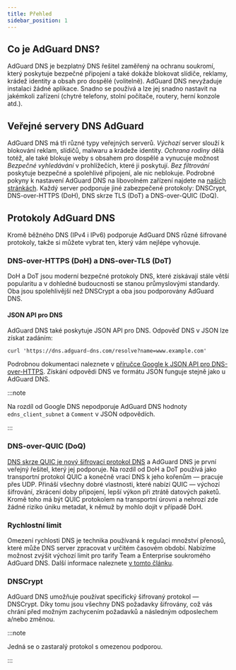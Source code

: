 ```yaml
---
title: Přehled
sidebar_position: 1
---
```


## Co je AdGuard DNS?

AdGuard DNS je bezplatný DNS řešitel zaměřený na ochranu soukromí, který poskytuje bezpečné připojení a také dokáže blokovat slídiče, reklamy, krádež identity a obsah pro dospělé (volitelně). AdGuard DNS nevyžaduje instalaci žádné aplikace. Snadno se používá a lze jej snadno nastavit na jakémkoli zařízení (chytré telefony, stolní počítače, routery, herní konzole atd.).

## Veřejné servery DNS AdGuard

AdGuard DNS má tři různé typy veřejných serverů. *Výchozí* server slouží k blokování reklam, slídičů, malwaru a krádeže identity. *Ochrana rodiny* dělá totéž, ale také blokuje weby s obsahem pro dospělé a vynucuje možnost *Bezpečné vyhledávání* v prohlížečích, které ji poskytují. *Bez filtrování* poskytuje bezpečné a spolehlivé připojení, ale nic neblokuje. Podrobné pokyny k nastavení AdGuard DNS na libovolném zařízení najdete na [našich stránkách](https://adguard-dns.io/public-dns.html). Každý server podporuje jiné zabezpečené protokoly: DNSCrypt, DNS-over-HTTPS (DoH), DNS skrze TLS (DoT) a DNS-over-QUIC (DoQ).

## Protokoly AdGuard DNS

Kromě běžného DNS (IPv4 i IPv6) podporuje AdGuard DNS různé šifrované protokoly, takže si můžete vybrat ten, který vám nejlépe vyhovuje.

### DNS-over-HTTPS (DoH) a DNS-over-TLS (DoT)

DoH a DoT jsou moderní bezpečné protokoly DNS, které získávají stále větší popularitu a v dohledné budoucnosti se stanou průmyslovými standardy. Oba jsou spolehlivější než DNSCrypt a oba jsou podporovány AdGuard DNS.

#### JSON API pro DNS

AdGuard DNS také poskytuje JSON API pro DNS. Odpověď DNS v JSON lze získat zadáním:

```text
curl 'https://dns.adguard-dns.com/resolve?name=www.example.com'
```

Podrobnou dokumentaci naleznete v [příručce Google k JSON API pro DNS-over-HTTPS](https://developers.google.com/speed/public-dns/docs/doh/json). Získání odpovědi DNS ve formátu JSON funguje stejně jako u AdGuard DNS.

:::note

Na rozdíl od Google DNS nepodporuje AdGuard DNS hodnoty `edns_client_subnet` a `Comment` v JSON odpovědích.

:::

### DNS-over-QUIC (DoQ)

[DNS skrze QUIC je nový šifrovací protokol DNS](https://adguard-dns.io/en/blog/dns-over-quic.html) a AdGuard DNS je první veřejný řešitel, který jej podporuje. Na rozdíl od DoH a DoT používá jako transportní protokol QUIC a konečně vrací DNS k jeho kořenům — pracuje přes UDP. Přináší všechny dobré vlastnosti, které nabízí QUIC — výchozí šifrování, zkrácení doby připojení, lepší výkon při ztrátě datových paketů. Kromě toho má být QUIC protokolem na transportní úrovni a nehrozí zde žádné riziko úniku metadat, k němuž by mohlo dojít v případě DoH.

### Rychlostní limit

Omezení rychlosti DNS je technika používaná k regulaci množství přenosů, které může DNS server zpracovat v určitém časovém období. Nabízíme možnost zvýšit výchozí limit pro tarify Team a Enterprise soukromého AdGuard DNS. Další informace naleznete [v tomto článku](/private-dns/server-and-settings/rate-limit.md).

### DNSCrypt

AdGuard DNS umožňuje používat specifický šifrovaný protokol — DNSCrypt. Díky tomu jsou všechny DNS požadavky šifrovány, což vás chrání před možným zachycením požadavků a následným odposlechem a/nebo změnou.

:::note

Jedná se o zastaralý protokol s omezenou podporou.

:::
